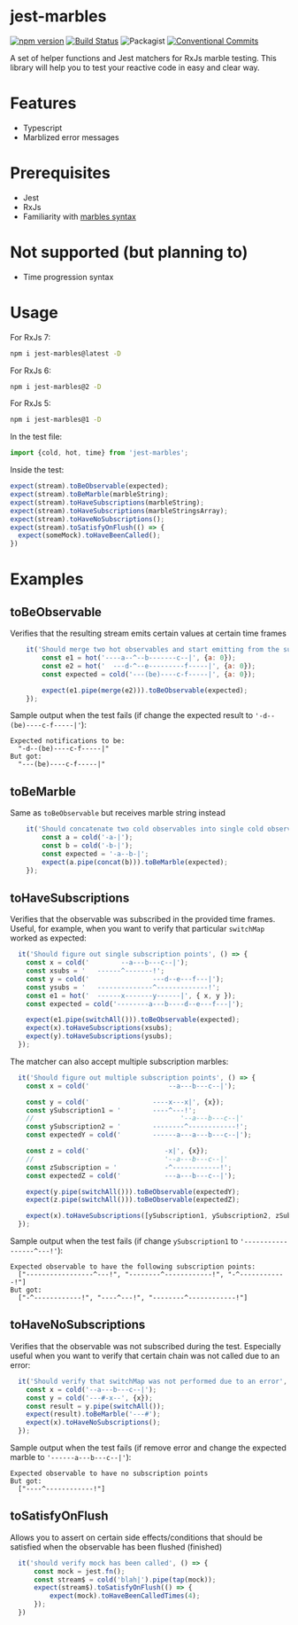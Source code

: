 # jest-marbles
[![npm version](https://badge.fury.io/js/jest-marbles.svg)](https://badge.fury.io/js/jest-marbles) [![Build Status](https://travis-ci.org/just-jeb/jest-marbles.svg?branch=master)](https://travis-ci.org/just-jeb/jest-marbles) ![Packagist](https://img.shields.io/packagist/l/doctrine/orm.svg) [![Conventional Commits](https://img.shields.io/badge/Conventional%20Commits-1.0.0-yellow.svg)](https://conventionalcommits.org)


A set of helper functions and Jest matchers for RxJs marble testing.
This library will help you to test your reactive code in easy and clear way.

# Features
 - Typescript
 - Marblized error messages

# Prerequisites
 - Jest
 - RxJs
 - Familiarity with [marbles syntax](https://github.com/ReactiveX/rxjs/blob/master/docs_app/content/guide/testing/marble-testing.md)

# Not supported (but planning to)
 - Time progression syntax

# Usage

For RxJs 7:
```sh
npm i jest-marbles@latest -D
```

For RxJs 6:
```sh
npm i jest-marbles@2 -D
```

For RxJs 5:
```sh
npm i jest-marbles@1 -D
```

In the test file:

```js
import {cold, hot, time} from 'jest-marbles';
```

Inside the test:

```js
expect(stream).toBeObservable(expected);
expect(stream).toBeMarble(marbleString);
expect(stream).toHaveSubscriptions(marbleString);
expect(stream).toHaveSubscriptions(marbleStringsArray);
expect(stream).toHaveNoSubscriptions();
expect(stream).toSatisfyOnFlush(() => {
  expect(someMock).toHaveBeenCalled();
})
```

# Examples

## toBeObservable
Verifies that the resulting stream emits certain values at certain time frames
```js
    it('Should merge two hot observables and start emitting from the subscription point', () => {
        const e1 = hot('----a--^--b-------c--|', {a: 0});
        const e2 = hot('  ---d-^--e---------f-----|', {a: 0});
        const expected = cold('---(be)----c-f-----|', {a: 0});

        expect(e1.pipe(merge(e2))).toBeObservable(expected);
    });
```
Sample output when the test fails (if change the expected result to `'-d--(be)----c-f-----|'`):
```
Expected notifications to be:
  "-d--(be)----c-f-----|"
But got:
  "---(be)----c-f-----|"
```

## toBeMarble
Same as `toBeObservable` but receives marble string instead
```js
    it('Should concatenate two cold observables into single cold observable', () => {
        const a = cold('-a-|');
        const b = cold('-b-|');
        const expected = '-a--b-|';
        expect(a.pipe(concat(b))).toBeMarble(expected);
    });
```

## toHaveSubscriptions
Verifies that the observable was subscribed in the provided time frames.
Useful, for example, when you want to verify that particular `switchMap` worked as expected:
```js
  it('Should figure out single subscription points', () => {
    const x = cold('        --a---b---c--|');
    const xsubs = '   ------^-------!';
    const y = cold('                ---d--e---f---|');
    const ysubs = '   --------------^-------------!';
    const e1 = hot('  ------x-------y------|', { x, y });
    const expected = cold('--------a---b----d--e---f---|');

    expect(e1.pipe(switchAll())).toBeObservable(expected);
    expect(x).toHaveSubscriptions(xsubs);
    expect(y).toHaveSubscriptions(ysubs);
  });
```
The matcher can also accept multiple subscription marbles:
```js
  it('Should figure out multiple subscription points', () => {
    const x = cold('                    --a---b---c--|');

    const y = cold('                ----x---x|', {x});
    const ySubscription1 = '        ----^---!';
    //                                     '--a---b---c--|'
    const ySubscription2 = '        --------^------------!';
    const expectedY = cold('        ------a---a---b---c--|');

    const z = cold('                   -x|', {x});
    //                                 '--a---b---c--|'
    const zSubscription = '            -^------------!';
    const expectedZ = cold('           ---a---b---c--|');

    expect(y.pipe(switchAll())).toBeObservable(expectedY);
    expect(z.pipe(switchAll())).toBeObservable(expectedZ);

    expect(x).toHaveSubscriptions([ySubscription1, ySubscription2, zSubscription]);
  });
```
Sample output when the test fails (if change `ySubscription1` to `'-----------------^---!'`):
```
Expected observable to have the following subscription points:
  ["-----------------^---!", "--------^------------!", "-^------------!"]
But got:
  ["-^------------!", "----^---!", "--------^------------!"]
```

## toHaveNoSubscriptions
Verifies that the observable was not subscribed during the test.
Especially useful when you want to verify that certain chain was not called due to an error:
```js
  it('Should verify that switchMap was not performed due to an error', () => {
    const x = cold('--a---b---c--|');
    const y = cold('---#-x--', {x});
    const result = y.pipe(switchAll());
    expect(result).toBeMarble('---#');
    expect(x).toHaveNoSubscriptions();
  });
```
Sample output when the test fails (if remove error and change the expected marble to `'------a---b---c--|'`):
```
Expected observable to have no subscription points
But got:
  ["----^------------!"]
```

## toSatisfyOnFlush
Allows you to assert on certain side effects/conditions that should be satisfied when the observable has been flushed (finished)
```js
  it('should verify mock has been called', () => {
      const mock = jest.fn();
      const stream$ = cold('blah|').pipe(tap(mock));
      expect(stream$).toSatisfyOnFlush(() => {
          expect(mock).toHaveBeenCalledTimes(4);
      });
  })
```




